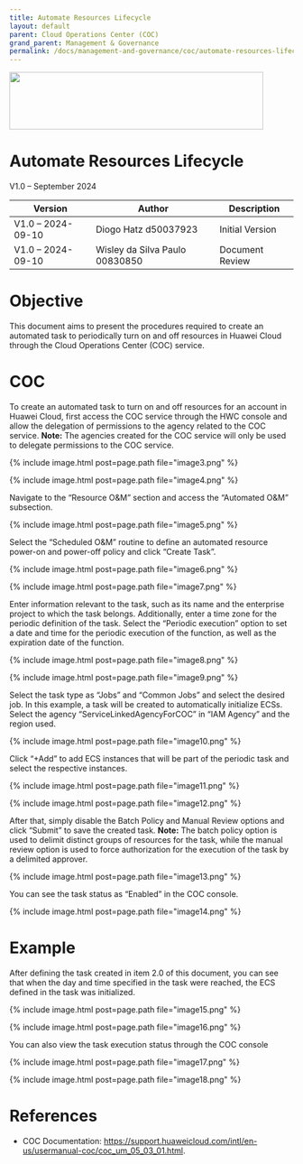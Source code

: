 ```yaml
---
title: Automate Resources Lifecycle
layout: default
parent: Cloud Operations Center (COC)
grand_parent: Management & Governance
permalink: /docs/management-and-governance/coc/automate-resources-lifecycle
---
```

<img width="450px" height="102px" src="https://console-static.huaweicloud.com/static/authui/20210202115135/public/custom/images/logo-en.svg">

# Automate Resources Lifecycle

V1.0 – September 2024

| **Version**       | **Author**                     | **Description**      |
| ----------------- | ------------------------------ | -------------------- |
| V1.0 – 2024-09-10 | Diogo Hatz d50037923           | Initial Version      |
| V1.0 – 2024-09-10 | Wisley da Silva Paulo 00830850 | Document Review      |

# Objective

This document aims to present the procedures required to create an automated task to periodically turn on and off resources in Huawei Cloud through the Cloud Operations Center (COC) service.

# COC

To create an automated task to turn on and off resources for an account in Huawei Cloud, first access the COC service through the HWC console and allow the delegation of permissions to the agency related to the COC service. **Note:** The agencies created for the COC service will only be used to delegate permissions to the COC service.

{% include image.html post=page.path file="image3.png" %}

{% include image.html post=page.path file="image4.png" %}

Navigate to the “Resource O&M” section and access the “Automated O&M” subsection.

{% include image.html post=page.path file="image5.png" %}

Select the “Scheduled O\&M” routine to define an automated resource power-on and power-off policy and click “Create Task”.

{% include image.html post=page.path file="image6.png" %}

{% include image.html post=page.path file="image7.png" %}

Enter information relevant to the task, such as its name and the enterprise project to which the task belongs. Additionally, enter a time zone for the periodic definition of the task. Select the “Periodic execution” option to set a date and time for the periodic execution of the function, as well as the expiration date of the function.

{% include image.html post=page.path file="image8.png" %}

{% include image.html post=page.path file="image9.png" %}

Select the task type as “Jobs” and “Common Jobs” and select the desired job. In this example, a task will be created to automatically initialize ECSs. Select the agency “ServiceLinkedAgencyForCOC” in “IAM Agency” and the region used.

{% include image.html post=page.path file="image10.png" %}

Click “+Add” to add ECS instances that will be part of the periodic task and select the respective instances.

{% include image.html post=page.path file="image11.png" %}

{% include image.html post=page.path file="image12.png" %}

After that, simply disable the Batch Policy and Manual Review options and
click “Submit” to save the created task. **Note:** The batch policy option is used to delimit distinct groups of resources for the task,
while the manual review option is used to force authorization for the execution of the task by a delimited approver.

{% include image.html post=page.path file="image13.png" %}

You can see the task status as “Enabled” in the COC console.

{% include image.html post=page.path file="image14.png" %}

# Example

After defining the task created in item 2.0 of this document, you can see that when the day and time specified in the task were reached, the ECS defined in the task was initialized.

{% include image.html post=page.path file="image15.png" %}

{% include image.html post=page.path file="image16.png" %}

You can also view the task execution status through the COC console

{% include image.html post=page.path file="image17.png" %}

{% include image.html post=page.path file="image18.png" %}

# References

- COC Documentation: <https://support.huaweicloud.com/intl/en-us/usermanual-coc/coc_um_05_03_01.html>.